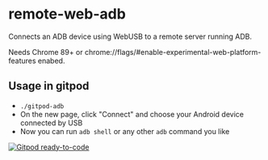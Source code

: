 # remote-web-adb
Connects an ADB device using WebUSB to a remote server running ADB.

Needs Chrome 89+ or chrome://flags/#enable-experimental-web-platform-features enabed.

## Usage in gitpod
* `./gitpod-adb`
* On the new page, click "Connect" and choose your Android device connected by USB
* Now you can run `adb shell` or any other `adb` command you like

[![Gitpod ready-to-code](https://img.shields.io/badge/Gitpod-ready--to--code-blue?logo=gitpod)](https://gitpod.io/#https://github.com/parched/remote-web-adb)